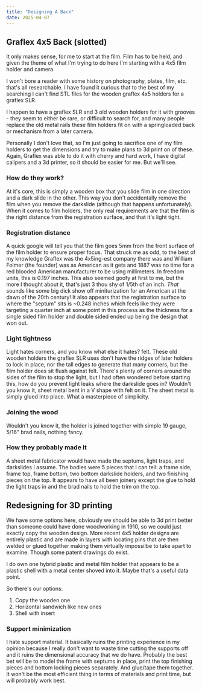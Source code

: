 ```yaml
---
title: "Designing A Back"
date: 2025-04-07
---
```


## Graflex 4x5 Back (slotted)

It only makes sense, for me to start at the film. Film has to be held, and given the theme of what I'm trying to do here I'm starting with a 4x5 film holder and camera.

I won't bore a reader with some history on photography, plates, film, etc. that's all researchable. I have found it curious that to the best of my searching I can't find STL files for the wooden graflex 4x5 holders for a graflex SLR. 

I happen to have a graflex SLR and 3 old wooden holders for it with grooves - they seem to either be rare, or difficult to search for, and many people replace the old metal rails these film holders fit on with a springloaded back or mechanism from a later camera.

Personally I don't love that, so I'm just going to sacrifice one of my film holders to get the dimensions and try to make plans to 3d print on of these. Again, Graflex was able to do it with cherry and hard work, I have digital calipers and a 3d printer, so it should be easier for me. But we'll see.

### How do they work? 
At it's core, this is simply a wooden box that you slide film in one direction and a dark slide in the other. This way you don't accidentally remove the film when you remove the darkslide (although that happens unfortunately). When it comes to film holders, the only real requirements are that the film is the right distance from the registration surface, and that it's light tight.

### Registration distance
A quick google will tell you that the film goes 5mm from the front surface of the film holder to ensure proper focus. That struck me as odd, to the best of my knowledge Graflex was the 4x5ing-est company there was and William Folmer (the founder) was as American as it gets and 1887 was no time for a red blooded American manufacturer to be using millimeters. In freedom units, this is 0.197 inches. This also seemed goofy at first to me, but the more I thought about it, that's just 3 thou shy of 1/5th of an inch. _That_ sounds like some big dick show off miniturization for an American at the dawn of the 20th century! It also appears that the registration surface to where the "septum" sits is ~0.248 inches which feels like they were targeting a quarter inch at some point in this process as the thickness for a single sided film holder and double sided ended up being the design that won out.

### Light tightness
Light hates corners, and you know what else it hates? felt. These old wooden holders the graflex SLR uses don't have the ridges of later holders to lock in place, nor the tall edges to generate that many corners, but the film holder does sit flush against felt. There's plenty of corners around the sides of the film to stop the light, but I had often wondered before starting this, how do you prevent light leaks where the darkslide goes in? Wouldn't you know it, sheet metal bent in a V shape with felt on it. The sheet metal is simply glued into place. What a masterpiece of simplicity.

### Joining the wood
Wouldn't you know it, the holder is joined together with simple 19 gauge, 5/16" brad nails, nothing fancy.

### How they probably made it 
A sheet metal fabricator would have made the septums, light traps, and darkslides I assume. The bodies were 5 pieces that I can tell: a frame side, frame top, frame bottom, two bottom darkslide holders, and two finishing pieces on the top. It appears to have all been joinery except the glue to hold the light traps in and the brad nails to hold the trim on the top. 

## Redesigning for 3D printing

We have some options here, obviously we should be able to 3d print better than someone could have done woodworking in 1910, so we could just exactly copy the wooden design. More recent 4x5 holder designs are entirely plastic and are made in layers with locating pins that are then welded or glued together making them virtually impossilbe to take apart to examine. Though some patent drawings do exist.

I do own one hybrid plastic and metal film holder that appears to be a plastic shell with a metal center shoved into it. Maybe that's a useful data point. 

So there's our options:
1. Copy the wooden one
2. Horizontal sandwich like new ones
3. Shell with insert

### Support minimization
I hate support material. It basically ruins the printing experience in my opinion because I really don't want to waste time cutting the supports off and it ruins the dimensional accuracy that we do have. Probably the best bet will be to model the frame with septums in place, print the top finishing pieces and bottom locking pieces separately. And glue/tape them together. It won't be the most efficient thing in terms of materials and print time, but will probably work best.
